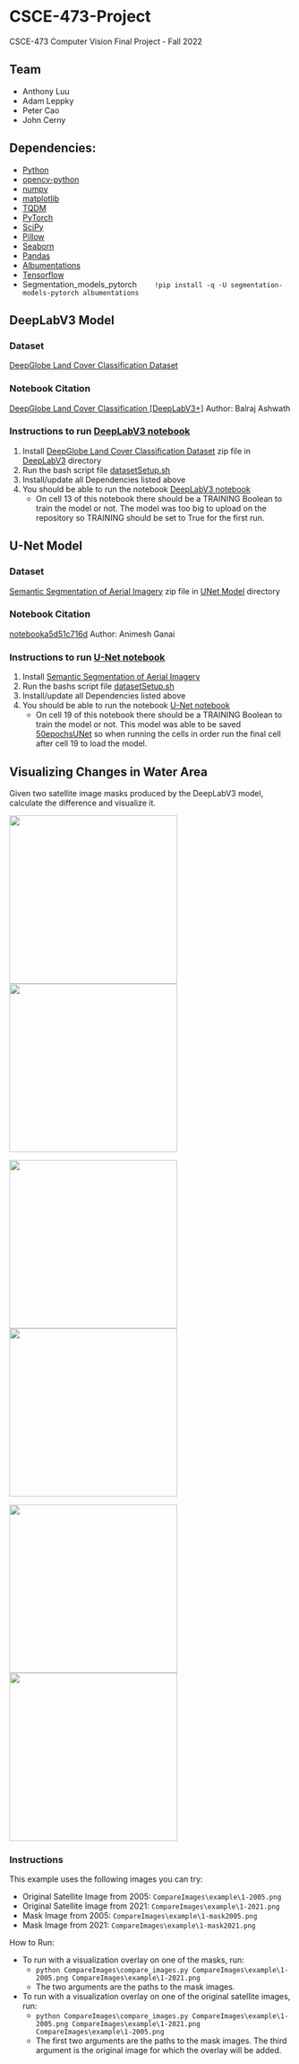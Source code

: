 # CSCE-473-Project
CSCE-473 Computer Vision Final Project - Fall 2022

## Team
- Anthony Luu
- Adam Leppky
- Peter Cao
- John Cerny

## Dependencies:
- [Python](https://www.python.org/)
- [opencv-python](https://pypi.org/project/opencv-python/)
- [numpy](https://numpy.org/)
- [matplotlib](https://matplotlib.org/stable/users/installing/index.html)
- [TQDM](https://pypi.org/project/tqdm/)
- [PyTorch](https://pytorch.org/)
- [SciPy](https://scipy.org/)
- [Pillow](https://pillow.readthedocs.io/en/stable/installation.html)
- [Seaborn](https://seaborn.pydata.org/installing.html)
- [Pandas](https://pandas.pydata.org/docs/getting_started/install.html)
- [Albumentations](https://albumentations.ai/)
- [Tensorflow](https://www.tensorflow.org/install/pip#linux)
- Segmentation_models_pytorch 	&nbsp;&nbsp;&nbsp;&nbsp;&nbsp;&nbsp; `!pip install -q -U segmentation-models-pytorch albumentations`

## DeepLabV3 Model

### Dataset
[DeepGlobe Land Cover Classification Dataset](https://www.kaggle.com/datasets/balraj98/deepglobe-land-cover-classification-dataset)

### Notebook Citation
[DeepGlobe Land Cover Classification [DeepLabV3+]](https://www.kaggle.com/code/balraj98/deepglobe-land-cover-classification-deeplabv3/notebook)
 Author: Balraj Ashwath

### Instructions to run [DeepLabV3 notebook](https://github.com/AdamLeppky/CSCE-473-Project/blob/main/DeepLabV3/deepglobe-land-cover-classification-deeplabv3.ipynb)

1. Install [DeepGlobe Land Cover Classification Dataset](https://www.kaggle.com/datasets/balraj98/deepglobe-land-cover-classification-dataset) zip file in [DeepLabV3](https://github.com/AdamLeppky/CSCE-473-Project/tree/main/DeepLabV3) directory
2. Run the bash script file [datasetSetup.sh](https://github.com/AdamLeppky/CSCE-473-Project/blob/main/DeepLabV3/datasetSetup.sh)
3. Install/update all Dependencies listed above 
4. You should be able to run the notebook [DeepLabV3 notebook](https://github.com/AdamLeppky/CSCE-473-Project/blob/main/DeepLabV3/deepglobe-land-cover-classification-deeplabv3.ipynb)
	- On cell 13 of this notebook there should be a TRAINING Boolean to train the model or not. The model was too big to upload on the repository so TRAINING should be set to True for the first run.
   
## U-Net Model

### Dataset
[Semantic Segmentation of Aerial Imagery](https://www.kaggle.com/datasets/humansintheloop/semantic-segmentation-of-aerial-imagery) zip file in [UNet Model](https://github.com/AdamLeppky/CSCE-473-Project/tree/main/UNet%20Model) directory

### Notebook Citation
[notebooka5d51c716d](https://www.kaggle.com/code/animeshganai/notebooka5d51c716d)
 Author: Animesh Ganai

### Instructions to run [U-Net notebook](https://github.com/AdamLeppky/CSCE-473-Project/blob/main/UNet%20Model/UNet_Notebook.ipynb)

1. Install [Semantic Segmentation of Aerial Imagery](https://www.kaggle.com/datasets/humansintheloop/semantic-segmentation-of-aerial-imagery)
2. Run the bashs script file [datasetSetup.sh](https://github.com/AdamLeppky/CSCE-473-Project/blob/main/UNet%20Model/datasetSetup.sh)
3. Install/update all Dependencies listed above
4. You should be able to run the notebook [U-Net notebook](https://github.com/AdamLeppky/CSCE-473-Project/blob/main/UNet%20Model/UNet_Notebook.ipynb)
	- On cell 19 of this notebook there should be a TRAINING Boolean to train the model or not. This model was able to be saved [50epochsUNet](https://github.com/AdamLeppky/CSCE-473-Project/blob/main/UNet%20Model/50epochsUNet) so when running the cells in order run the final cell after cell 19 to load the model.


## Visualizing Changes in Water Area
Given two satellite image masks produced by the DeepLabV3 model, calculate the difference and visualize it.

<img src="https://user-images.githubusercontent.com/13823591/206872380-def1435e-317a-4454-99c2-62d6b56c9ec0.png" width="300"> <img src="https://user-images.githubusercontent.com/13823591/206872386-5248faae-337f-47b4-ac51-0350469861c9.png" width="300">

<img src="https://user-images.githubusercontent.com/13823591/206872542-f6a6968b-b0f2-4e24-adf1-ee44b7e3be3a.png" width="300"> <img src="https://user-images.githubusercontent.com/13823591/206872543-375c9cac-2e0d-4b71-af44-11a411d9c061.png" width="300">

<img src="https://user-images.githubusercontent.com/13823591/206872607-ed775706-0aac-40e2-81dd-5ab472327aba.png" width="300"> <img src="https://user-images.githubusercontent.com/13823591/206872608-52351bcf-e6ec-4d5d-bb6d-35a33721a601.png" width="300">

### Instructions
This example uses the following images you can try:
- Original Satellite Image from 2005: `CompareImages\example\1-2005.png`
- Original Satellite Image from 2021: `CompareImages\example\1-2021.png`
- Mask Image from 2005: `CompareImages\example\1-mask2005.png`
- Mask Image from 2021: `CompareImages\example\1-mask2021.png`

How to Run:
- To run with a visualization overlay on one of the masks, run:
  - `python CompareImages\compare_images.py CompareImages\example\1-2005.png CompareImages\example\1-2021.png`
  - The two arguments are the paths to the mask images.
- To run with a visualization overlay on one of the original satellite images, run:
  - `python CompareImages\compare_images.py CompareImages\example\1-2005.png CompareImages\example\1-2021.png CompareImages\example\1-2005.png`
  - The first two arguments are the paths to the mask images. The third argument is the original image for which the overlay will be added.
